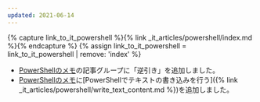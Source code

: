 ```yaml
---
updated: 2021-06-14
---
```

{% capture link_to_it_powershell %}{% link _it_articles/powershell/index.md %}{% endcapture %}
{% assign link_to_it_powershell = link_to_it_powershell | remove: 'index' %}

- [PowerShellのメモ]({{link_to_it_powershell}})の記事グループに「逆引き」を追加しました。
- [PowerShellのメモ]({{link_to_it_powershell}})に[PowerShellでテキストの書き込みを行う]({% link _it_articles/powershell/write_text_content.md %})を追加しました。
